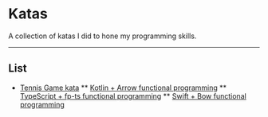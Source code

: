 # Katas

A collection of katas I did to hone my programming skills. 

***

## List

* [Tennis Game kata](https://github.com/chicio/Katas/tree/master/tennis-game)
** [Kotlin + Arrow functional programming](https://github.com/chicio/Katas/tree/master/tennis-game/kotlin-arrow-tennis-game) 
** [TypeScript + fp-ts functional programming](https://github.com/chicio/Katas/tree/master/tennis-game/typescript-fpts-tennis-game)
** [Swift + Bow functional programming](https://github.com/chicio/Katas/tree/master/tennis-game/swift-bow-tennis-game)
